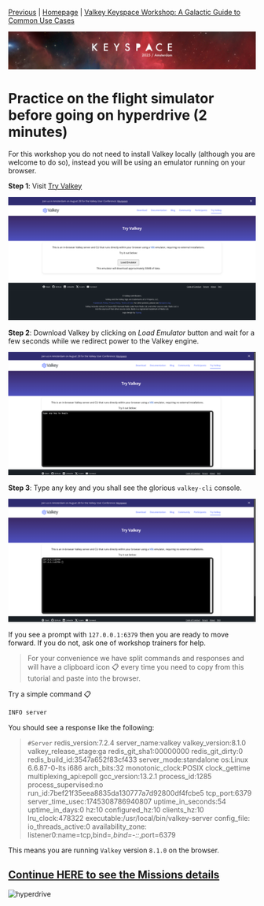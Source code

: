 [Previous](../README.md) | [Homepage](../README.md) | [Valkey Keyspace Workshop: A Galactic Guide to Common Use Cases](../README.md)

![Keyspace](../static/img/keyspace-backdrop.png)

# Practice on the flight simulator before going on hyperdrive (2 minutes)

For this workshop you do not need to install Valkey locally (although you are welcome to do so), instead you will be using an emulator running on your browser.

__Step 1__: Visit [Try Valkey](https://valkey.io/try-valkey/)

![try-valkey-01](../static/img/try-valkey-01.png)

__Step 2__: Download Valkey by clicking on _Load Emulator_ button and wait for a few seconds while we redirect power to the Valkey engine.

![try-valkey-02](../static/img/try-valkey-02.png)

__Step 3__: Type any key and you shall see the glorious `valkey-cli` console.

![try-valkey-03](../static/img/try-valkey-03.png)

If you see a prompt with `127.0.0.1:6379` then you are ready to move forward. If you do not, ask one of workshop trainers for help.

> For your convenience we have split commands and responses and will have a clipboard icon 📋 every time you need to copy from this tutorial and paste into the browser.

Try a simple command 📋

```bash
INFO server
```

You should see a response like the following:

>
> ```#Server```
> redis_version:7.2.4
> server_name:valkey
> valkey_version:8.1.0
> valkey_release_stage:ga
> redis_git_sha1:00000000
> redis_git_dirty:0
> redis_build_id:3547a652f83cf433
> server_mode:standalone
> os:Linux 6.6.87-0-lts i686
> arch_bits:32
> monotonic_clock:POSIX clock_gettime
> multiplexing_api:epoll
> gcc_version:13.2.1
> process_id:1285
> process_supervised:no
> run_id:7bef21f35eea8835da130777a7d92800df4fcbe5
> tcp_port:6379
> server_time_usec:1745308786940807
> uptime_in_seconds:54
> uptime_in_days:0
> hz:10
> configured_hz:10
> clients_hz:10
> lru_clock:478322
> executable:/usr/local/bin/valkey-server
> config_file:
> io_threads_active:0
> availability_zone:
> listener0:name=tcp,bind=*,bind=-::*,port=6379
>

This means you are running `Valkey` version `8.1.0` on the browser.

## [Continue HERE to see the Missions details](../docs/missions.md)

![hyperdrive](https://media3.giphy.com/media/v1.Y2lkPTc5MGI3NjExdGZxMzRjNWludXZ5cWIxNXM2azVnMDg2cDJqMDZlNHc4aWg0NmMycyZlcD12MV9pbnRlcm5hbF9naWZfYnlfaWQmY3Q9Zw/MaThe6p8WAKbf9NDDM/giphy.gif)
